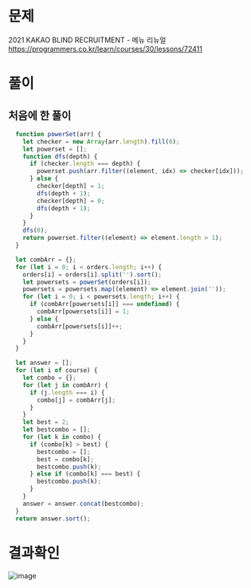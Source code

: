 <h1>문제</h1>

2021 KAKAO BLIND RECRUITMENT - 메뉴 리뉴얼 <br />
https://programmers.co.kr/learn/courses/30/lessons/72411

<h1>풀이</h1>
<h2>처음에 한 풀이</h2>

```jsx
  function powerSet(arr) {
    let checker = new Array(arr.length).fill(0);
    let powerset = [];
    function dfs(depth) {
      if (checker.length === depth) {
        powerset.push(arr.filter((element, idx) => checker[idx]));
      } else {
        checker[depth] = 1;
        dfs(depth + 1);
        checker[depth] = 0;
        dfs(depth + 1);
      }
    }
    dfs(0);
    return powerset.filter((element) => element.length > 1);
  }

  let combArr = {};
  for (let i = 0; i < orders.length; i++) {
    orders[i] = orders[i].split('').sort();
    let powersets = powerSet(orders[i]);
    powersets = powersets.map((element) => element.join(''));
    for (let i = 0; i < powersets.length; i++) {
      if (combArr[powersets[i]] === undefined) {
        combArr[powersets[i]] = 1;
      } else {
        combArr[powersets[i]]++;
      }
    }
  }

  let answer = [];
  for (let i of course) {
    let combo = {};
    for (let j in combArr) {
      if (j.length === i) {
        combo[j] = combArr[j];
      }
    }
    let best = 2;
    let bestcombo = [];
    for (let k in combo) {
      if (combo[k] > best) {
        bestcombo = [];
        best = combo[k];
        bestcombo.push(k);
      } else if (combo[k] === best) {
        bestcombo.push(k);
      }
    }
    answer = answer.concat(bestcombo);
  }
  return answer.sort();
```

<h1>결과확인</h1>

![image](https://user-images.githubusercontent.com/80687334/126304442-f81c3ec2-bed5-4f19-b410-fb6dca7272a4.png)
